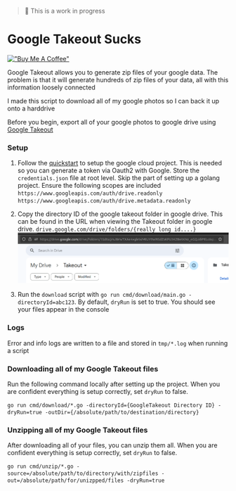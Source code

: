 > 🚨 This is a work in progress

# Google Takeout Sucks

[!["Buy Me A Coffee"](https://www.buymeacoffee.com/assets/img/custom_images/orange_img.png)](https://www.buymeacoffee.com/fallenstedt)

Google Takeout allows you to generate zip files of your google data. The problem is that it will generate hundreds of zip files of your data, all with this information loosely connected

I made this script to download all of my google photos so I can back it up onto a harddrive

Before you begin, export all of your google photos to google drive using [Google Takeout](https://takeout.google.com/settings/takeout/custom/photos)

### Setup

1. Follow the [quickstart](https://developers.google.com/drive/api/quickstart/go) to setup the google cloud project. This is needed so you can generate a token via Oauth2 with Google. Store the `credentials.json` file at root level. Skip the part of setting up a golang project. Ensure the following scopes are included `https://www.googleapis.com/auth/drive.readonly https://www.googleapis.com/auth/drive.metadata.readonly`

1. Copy the directory ID of the google takeout folder in google drive. This can be found in the URL when viewing the Takeout folder in google drive. `drive.google.com/drive/folders/{really long id....}`
   ![Image of google drive](images/drive-id.png)

1. Run the `download` script with `go run cmd/download/main.go -directoryId=abc123`. By default, `dryRun` is set to true. You should see your files appear in the console

### Logs

Error and info logs are written to a file and stored in `tmp/*.log` when running a script

### Downloading all of my Google Takeout files

Run the following command locally after setting up the project. When you are confident everything is setup correctly, set `dryRun` to false.

```
go run cmd/download/*.go -directoryId={GoogleTakeout Directory ID} -dryRun=true -outDir={/absolute/path/to/destination/directory}
```

### Unzipping all of my Google Takeout files

After downloading all of your files, you can unzip them all. When you are confident everything is setup correctly, set `dryRun` to false.

```
go run cmd/unzip/*.go -source=/absolute/path/to/directory/with/zipfiles -out=/absolute/path/for/unizpped/files -dryRun=true
```
